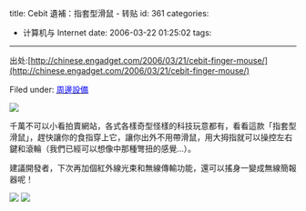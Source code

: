 title: Cebit 遺補：指套型滑鼠 - 转贴
id: 361
categories:
  - 计算机与 Internet
date: 2006-03-22 01:25:02
tags:
---

<div id="msgcns!9697D6160EFEBC17!627" class="bvMsg"><div>
<div>

出处:[http://chinese.engadget.com/2006/03/21/cebit-finger-mouse/](http://chinese.engadget.com/2006/03/21/cebit-finger-mouse/)

Filed under: [<u><font color="#0000ff">周邊設備</font></u>](http://chinese.engadget.com/category/peripherals/)

[<u><font color="#0000ff">![](http://chinese.engadget.com/images/2006/03/mich6492-img400x400-1142329741a100567_b5-6.jpg)</font></u>](http://tw.f3.page.bid.yahoo.com/tw/auction/c22192903)

千萬不可以小看拍賣網站，各式各樣奇型怪樣的科技玩意都有，看看這款「指套型滑鼠」，趕快讓你的食指穿上它，讓你出外不用帶滑鼠，用大拇指就可以操控左右鍵和滾輪（我們已經可以想像中那種彆扭的感覺...）。

建議開發者，下次再加個紅外線光束和無線傳輸功能，還可以搖身一變成無線簡報器呢！ 

![](http://chinese.engadget.com/images/2006/03/A100567_a1.jpg)
![](http://chinese.engadget.com/images/2006/03/mich6492-img512x512-1142329754a100567_a2-6.jpg) </div></div></div>